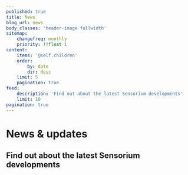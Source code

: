```yaml
---
published: true
title: News
blog_url: news
body_classes: 'header-image fullwidth'
sitemap:
    changefreq: monthly
    priority: !!float 1
content:
    items: '@self.children'
    order:
        by: date
        dir: desc
    limit: 5
    pagination: true
feed:
    description: 'Find out about the latest Sensorium developments'
    limit: 10
pagination: true
---
```


# News & updates
## Find out about the latest Sensorium developments

